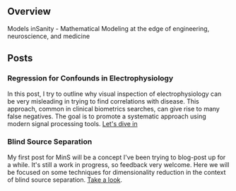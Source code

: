 ## Overview
Models inSanity - Mathematical Modeling at the edge of engineering, neuroscience, and medicine



## Posts

### Regression for Confounds in Electrophysiology
In this post, I try to outline why visual inspection of electrophysiology can be very misleading in trying to find correlations with disease. This approach, common in clinical biometrics searches, can give rise to many false negatives. The goal is to promote a systematic approach using modern signal processing tools. [Let's dive in](posts/RegrPreProc/RegrPreproc.md)

### Blind Source Separation
My first post for MinS will be a concept I've been trying to blog-post up for a while. It's still a work in progress, so feedback very welcome. Here we will be focused on some techniques for dimensionality reduction in the context of blind source separation. [Take a look](posts/BSS/BlindSourceSep.md).
